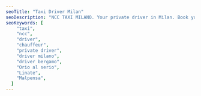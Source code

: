 ```yaml
---
seoTitle: "Taxi Driver Milan"
seoDescription: "NCC TAXI MILANO. Your private driver in Milan. Book your ride now for less than 2€/km. Contact us on telephon, whatsapp or telegram"
seoKeywords: [
    "taxi",
    "ncc",
    "driver",
    "chauffeur",
    "private driver",
    "driver milano",
    "driver bergamo",
    "Orio al serio",
    "Linate",
    "Malpensa",
  ]
---
```

